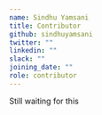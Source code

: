 ```yaml
---
name: Sindhu Yamsani
title: Contributor
github: sindhuyamsani
twitter: ""
linkedin: ""
slack: ""
joining_date: ""
role: contributor
---
```


Still waiting for this
